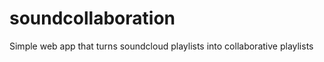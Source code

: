 soundcollaboration
==================

Simple web app that turns soundcloud playlists into collaborative playlists
